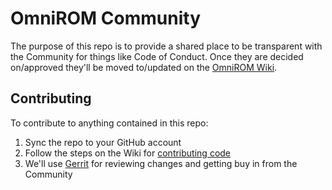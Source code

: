 # OmniROM Community
The purpose of this repo is to provide a shared place to be transparent with the Community for things like Code of Conduct. Once they are decided on/approved they'll be moved to/updated on the [OmniROM Wiki](https://docs.omnirom.org).

## Contributing
To contribute to anything contained in this repo:
1. Sync the repo to your GitHub account
2. Follow the steps on the Wiki for [contributing code](https://docs.omnirom.org/Contributing_code)
3. We'll use [Gerrit](https://gerrit.omnirom.org) for reviewing changes and getting buy in from the Community
